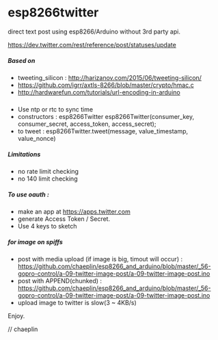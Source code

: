 esp8266twitter
===============

direct text post using esp8266/Arduino without 3rd party api.


https://dev.twitter.com/rest/reference/post/statuses/update

##### Based on

- tweeting_silicon : http://harizanov.com/2015/06/tweeting-silicon/
- https://github.com/igrr/axtls-8266/blob/master/crypto/hmac.c
- http://hardwarefun.com/tutorials/url-encoding-in-arduino


##### 

 - Use ntp or rtc to sync time
 - constructors : esp8266Twitter esp8266Twitter(consumer_key, consumer_secret, access_token, access_secret);
 - to tweet : esp8266Twitter.tweet(message, value_timestamp, value_nonce)


##### Limitations

 - no rate limit checking
 - no 140 limit checking

##### To use oauth :

 - make an app at https://apps.twitter.com
 - generate Access Token / Secret. 
 - Use 4 keys to sketch


##### for image on spiffs
 - post with media upload (if image is big, timout will occur) : https://github.com/chaeplin/esp8266_and_arduino/blob/master/_56-gopro-control/a-09-twitter-image-post/a-09-twitter-image-post.ino 
 - post with APPEND(chunked) : https://github.com/chaeplin/esp8266_and_arduino/blob/master/_56-gopro-control/a-09-twitter-image-post/a-09-twitter-image-post.ino
 - upload image to twitter is slow(3 ~ 4KB/s)

Enjoy.

// chaeplin
